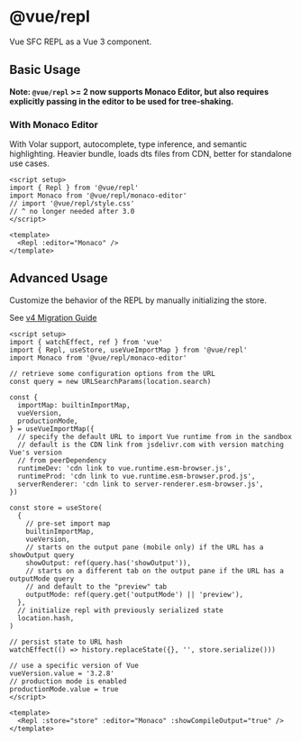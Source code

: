 # @vue/repl

Vue SFC REPL as a Vue 3 component.

## Basic Usage

**Note: `@vue/repl` >= 2 now supports Monaco Editor, but also requires explicitly passing in the editor to be used for tree-shaking.**

### With Monaco Editor

With Volar support, autocomplete, type inference, and semantic highlighting. Heavier bundle, loads dts files from CDN, better for standalone use cases.

```vue
<script setup>
import { Repl } from '@vue/repl'
import Monaco from '@vue/repl/monaco-editor'
// import '@vue/repl/style.css'
// ^ no longer needed after 3.0
</script>

<template>
  <Repl :editor="Monaco" />
</template>
```

## Advanced Usage

Customize the behavior of the REPL by manually initializing the store.

See [v4 Migration Guide](https://github.com/vuejs/repl/releases/tag/v4.0.0)

```vue
<script setup>
import { watchEffect, ref } from 'vue'
import { Repl, useStore, useVueImportMap } from '@vue/repl'
import Monaco from '@vue/repl/monaco-editor'

// retrieve some configuration options from the URL
const query = new URLSearchParams(location.search)

const {
  importMap: builtinImportMap,
  vueVersion,
  productionMode,
} = useVueImportMap({
  // specify the default URL to import Vue runtime from in the sandbox
  // default is the CDN link from jsdelivr.com with version matching Vue's version
  // from peerDependency
  runtimeDev: 'cdn link to vue.runtime.esm-browser.js',
  runtimeProd: 'cdn link to vue.runtime.esm-browser.prod.js',
  serverRenderer: 'cdn link to server-renderer.esm-browser.js',
})

const store = useStore(
  {
    // pre-set import map
    builtinImportMap,
    vueVersion,
    // starts on the output pane (mobile only) if the URL has a showOutput query
    showOutput: ref(query.has('showOutput')),
    // starts on a different tab on the output pane if the URL has a outputMode query
    // and default to the "preview" tab
    outputMode: ref(query.get('outputMode') || 'preview'),
  },
  // initialize repl with previously serialized state
  location.hash,
)

// persist state to URL hash
watchEffect(() => history.replaceState({}, '', store.serialize()))

// use a specific version of Vue
vueVersion.value = '3.2.8'
// production mode is enabled
productionMode.value = true
</script>

<template>
  <Repl :store="store" :editor="Monaco" :showCompileOutput="true" />
</template>
```
